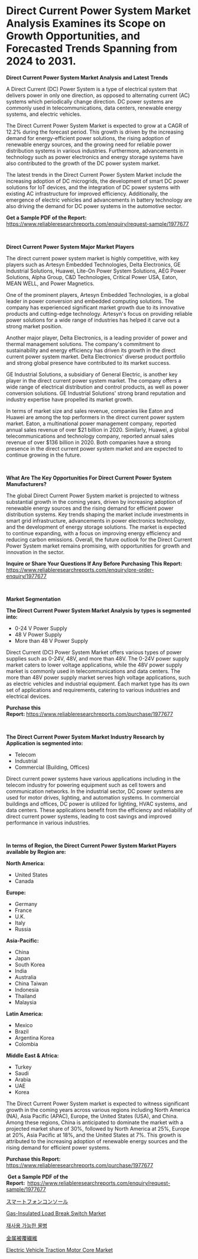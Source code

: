 <p><h1>Direct Current Power System Market Analysis Examines its Scope on Growth Opportunities, and Forecasted Trends Spanning from 2024 to 2031.</h1></p><p><strong>Direct Current Power System Market Analysis and Latest Trends</strong></p>
<p><p>A Direct Current (DC) Power System is a type of electrical system that delivers power in only one direction, as opposed to alternating current (AC) systems which periodically change direction. DC power systems are commonly used in telecommunications, data centers, renewable energy systems, and electric vehicles.</p><p>The Direct Current Power System Market is expected to grow at a CAGR of 12.2% during the forecast period. This growth is driven by the increasing demand for energy-efficient power solutions, the rising adoption of renewable energy sources, and the growing need for reliable power distribution systems in various industries. Furthermore, advancements in technology such as power electronics and energy storage systems have also contributed to the growth of the DC power system market.</p><p>The latest trends in the Direct Current Power System Market include the increasing adoption of DC microgrids, the development of smart DC power solutions for IoT devices, and the integration of DC power systems with existing AC infrastructure for improved efficiency. Additionally, the emergence of electric vehicles and advancements in battery technology are also driving the demand for DC power systems in the automotive sector.</p></p>
<p><strong>Get a Sample PDF of the Report:&nbsp;</strong> <a href="https://www.reliableresearchreports.com/enquiry/request-sample/1977677">https://www.reliableresearchreports.com/enquiry/request-sample/1977677</a></p>
<p>&nbsp;</p>
<p><strong>Direct Current Power System Major Market Players</strong></p>
<p><p>The direct current power system market is highly competitive, with key players such as Artesyn Embedded Technologies, Delta Electronics, GE Industrial Solutions, Huawei, Lite-On Power System Solutions, AEG Power Solutions, Alpha Group, C&D Technologies, Critical Power USA, Eaton, MEAN WELL, and Power Magnetics. </p><p>One of the prominent players, Artesyn Embedded Technologies, is a global leader in power conversion and embedded computing solutions. The company has experienced significant market growth due to its innovative products and cutting-edge technology. Artesyn's focus on providing reliable power solutions for a wide range of industries has helped it carve out a strong market position.</p><p>Another major player, Delta Electronics, is a leading provider of power and thermal management solutions. The company's commitment to sustainability and energy efficiency has driven its growth in the direct current power system market. Delta Electronics' diverse product portfolio and strong global presence have contributed to its market success.</p><p>GE Industrial Solutions, a subsidiary of General Electric, is another key player in the direct current power system market. The company offers a wide range of electrical distribution and control products, as well as power conversion solutions. GE Industrial Solutions' strong brand reputation and industry expertise have propelled its market growth.</p><p>In terms of market size and sales revenue, companies like Eaton and Huawei are among the top performers in the direct current power system market. Eaton, a multinational power management company, reported annual sales revenue of over $21 billion in 2020. Similarly, Huawei, a global telecommunications and technology company, reported annual sales revenue of over $136 billion in 2020. Both companies have a strong presence in the direct current power system market and are expected to continue growing in the future.</p></p>
<p>&nbsp;</p>
<p><strong>What Are The Key Opportunities For Direct Current Power System Manufacturers?</strong></p>
<p><p>The global Direct Current Power System market is projected to witness substantial growth in the coming years, driven by increasing adoption of renewable energy sources and the rising demand for efficient power distribution systems. Key trends shaping the market include investments in smart grid infrastructure, advancements in power electronics technology, and the development of energy storage solutions. The market is expected to continue expanding, with a focus on improving energy efficiency and reducing carbon emissions. Overall, the future outlook for the Direct Current Power System market remains promising, with opportunities for growth and innovation in the sector.</p></p>
<p><strong>Inquire or Share Your Questions If Any Before Purchasing This Report:</strong> <a href="https://www.reliableresearchreports.com/enquiry/pre-order-enquiry/1977677">https://www.reliableresearchreports.com/enquiry/pre-order-enquiry/1977677</a></p>
<p>&nbsp;</p>
<p><strong>Market Segmentation</strong></p>
<p><strong>The Direct Current Power System Market Analysis by types is segmented into:</strong></p>
<p><ul><li>0-24 V Power Supply</li><li>48 V Power Supply</li><li>More than 48 V Power Supply</li></ul></p>
<p><p>Direct Current (DC) Power System Market offers various types of power supplies such as 0-24V, 48V, and more than 48V. The 0-24V power supply market caters to lower voltage applications, while the 48V power supply market is commonly used in telecommunications and data centers. The more than 48V power supply market serves high voltage applications, such as electric vehicles and industrial equipment. Each market type has its own set of applications and requirements, catering to various industries and electrical devices.</p></p>
<p><strong>Purchase this Report:&nbsp;</strong><a href="https://www.reliableresearchreports.com/purchase/1977677">https://www.reliableresearchreports.com/purchase/1977677</a></p>
<p>&nbsp;</p>
<p><strong>The Direct Current Power System Market Industry Research by Application is segmented into:</strong></p>
<p><ul><li>Telecom</li><li>Industrial</li><li>Commercial (Building, Offices)</li></ul></p>
<p><p>Direct current power systems have various applications including in the telecom industry for powering equipment such as cell towers and communication networks. In the industrial sector, DC power systems are used for motor drives, lighting, and automation systems. In commercial buildings and offices, DC power is utilized for lighting, HVAC systems, and data centers. These applications benefit from the efficiency and reliability of direct current power systems, leading to cost savings and improved performance in various industries.</p></p>
<p>&nbsp;</p>
<p><strong>In terms of Region, the Direct Current Power System Market Players available by Region are:</strong></p>
<p>
    <p> <strong> North America: </strong>
        <ul>
            <li>United States</li>
            <li>Canada</li>
        </ul>
        </p> 
    <p> <strong> Europe: </strong>
        <ul>
            <li>Germany</li>
            <li>France</li>
            <li>U.K.</li>
            <li>Italy</li>
            <li>Russia</li>
        </ul>
        </p> 
    <p> <strong> Asia-Pacific: </strong>
        <ul>
            <li>China</li>
            <li>Japan</li>
            <li>South Korea</li>
            <li>India</li>
            <li>Australia</li>
            <li>China Taiwan</li>
            <li>Indonesia</li>
            <li>Thailand</li>
            <li>Malaysia</li>
        </ul>
        </p> 
    <p> <strong> Latin America: </strong>
        <ul>
            <li>Mexico</li>
            <li>Brazil</li>
            <li>Argentina Korea</li>
            <li>Colombia</li>
        </ul>
        </p> 
    <p> <strong> Middle East & Africa: </strong>
        <ul>
            <li>Turkey</li>
            <li>Saudi</li>
            <li>Arabia</li>
            <li>UAE</li>
            <li>Korea</li>
        </ul>
    </p>
    </p>
<p><p>The Direct Current Power System market is expected to witness significant growth in the coming years across various regions including North America (NA), Asia Pacific (APAC), Europe, the United States (USA), and China. Among these regions, China is anticipated to dominate the market with a projected market share of 30%, followed by North America at 25%, Europe at 20%, Asia Pacific at 18%, and the United States at 7%. This growth is attributed to the increasing adoption of renewable energy sources and the rising demand for efficient power systems.</p></p>
<p><strong>Purchase this Report: </strong><a href="https://www.reliableresearchreports.com/purchase/1977677">https://www.reliableresearchreports.com/purchase/1977677</a></p>
<p>&nbsp;<strong>Get a Sample PDF of the Report:&nbsp;&nbsp;</strong><a href="https://www.reliableresearchreports.com/enquiry/request-sample/1977677">https://www.reliableresearchreports.com/enquiry/request-sample/1977677</a></p>
<p><strong></strong></p>
<p><p><a href="https://github.com/xtkhtofdt934839/Market-Research-Report-List-1/blob/main/706985817066.md">スマートフォンコンソール</a></p><p><a href="https://github.com/mancsybtousav/Market-Research-Report-List-1/blob/main/gas-insulated-load-break-switch-market.md">Gas-Insulated Load Break Switch Market</a></p><p><a href="https://github.com/PercyHagernes9778/Market-Research-Report-List-1/blob/main/718375615860.md">재사용 가능한 물병</a></p><p><a href="https://medium.com/@r.aspinall_32685/%E9%87%91%E5%B1%9E%E8%A2%AB%E8%A6%86%E3%83%95%E3%82%A1%E3%82%A4%E3%83%90%E3%83%BC%E5%B8%82%E5%A0%B4-%E5%B8%82%E5%A0%B4%E3%82%B7%E3%82%A7%E3%82%A2-%E5%B8%82%E5%A0%B4%E5%8B%95%E5%90%91-%E3%81%8A%E3%82%88%E3%81%B3%E5%B0%86%E6%9D%A5%E3%81%AE%E6%88%90%E9%95%B7%E3%82%92%E6%8E%A2%E7%B4%A2-381c0b0dc37b">金属被覆繊維</a></p><p><a href="https://issuu.com/reportprime-2/docs/electric-vehicle-traction-motor-core-market-size-2">Electric Vehicle Traction Motor Core Market</a></p></p>